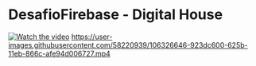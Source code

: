# DesafioFirebase - Digital House

[![Watch the video](https://i.imgur.com/vKb2F1B.png)](https://youtu.be/vt5fpE0bzSY)
https://user-images.githubusercontent.com/58220939/106326646-923dc600-625b-11eb-866c-afe94d006727.mp4
